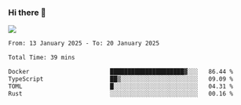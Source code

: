 ### Hi there 👋️

![](https://komarev.com/ghpvc/?username=Loner1024)

<!--START_SECTION:waka-->

```txt
From: 13 January 2025 - To: 20 January 2025

Total Time: 39 mins

Docker                       █████████████████████▓░░░   86.44 %
TypeScript                   ██▒░░░░░░░░░░░░░░░░░░░░░░   09.09 %
TOML                         █░░░░░░░░░░░░░░░░░░░░░░░░   04.31 %
Rust                         ░░░░░░░░░░░░░░░░░░░░░░░░░   00.16 %
```

<!--END_SECTION:waka-->



